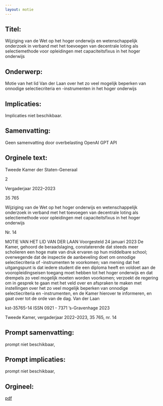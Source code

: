 ```yaml
---
layout: motie
---
```

## Titel:
Wijziging van de Wet op het hoger onderwijs en wetenschappelijk onderzoek in verband met het toevoegen van decentrale loting als selectiemethode voor opleidingen met capaciteitsfixus in het hoger onderwijs
## Onderwerp:
Motie van het lid Van der Laan over het zo veel mogelijk beperken van onnodige selectiecriteria en -instrumenten in het hoger onderwijs
## Implicaties:
Implicaties niet beschikbaar.
## Samenvatting:
Geen samenvatting door overbelasting OpenAI GPT API
## Orginele text:


Tweede Kamer der Staten-Generaal

2

Vergaderjaar 2022–2023

35 765

Wijziging van de Wet op het hoger onderwijs en
wetenschappelijk onderzoek in verband met het
toevoegen van decentrale loting als
selectiemethode voor opleidingen met
capaciteitsfixus in het hoger onderwijs

Nr. 14

MOTIE VAN HET LID VAN DER LAAN
Voorgesteld 24 januari 2023
De Kamer,
gehoord de beraadslaging,
constaterende dat steeds meer scholieren een hoge mate van druk
ervaren op hun middelbare school;
overwegende dat de inspectie de aanbeveling doet om onnodige
selectiecriteria of -instrumenten te voorkomen;
van mening dat het uitgangspunt is dat iedere student die een diploma
heeft en voldoet aan de vooropleidingseisen toegang moet hebben tot het
hoger onderwijs en dat drempels zo veel mogelijk moeten worden
voorkomen;
verzoekt de regering om in gesprek te gaan met het veld over en
afspraken te maken met instellingen over het zo veel mogelijk beperken
van onnodige selectiecriteria en -instrumenten, en de Kamer hierover te
informeren,
en gaat over tot de orde van de dag.
Van der Laan

kst-35765-14
ISSN 0921 - 7371
’s-Gravenhage 2023

Tweede Kamer, vergaderjaar 2022–2023, 35 765, nr. 14


## Prompt samenvatting:
prompt niet beschikbaar,

## Prompt implicaties:
prompt niet beschikbaar,
## Orgineel:
[pdf](https://gegevensmagazijn.tweedekamer.nl/OData/v4/2.0/Document(b5873949-1504-482c-bbae-56c639a238f0)/resource)
